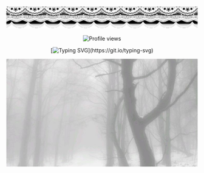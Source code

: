 ![madebyme](image-f0ca-gradientmap.pro.png)

<p align=center

![Profile views](https://komarev.com/ghpvc/?username=yourusername&label=𖦹_&color=ffffff&style=flat)

<p align=center

[![Typing SVG](https://readme-typing-svg.demolab.com?font=Rubik+Glitch&duration=1&color=F7F7F7&center=true&vCenter=true&width=435&lines=Do+i+even+cease+to+exist%3F;Do+i+even+cease+to+exist%3F;Do+i+even+cease+to+exist%3F;Do+i+even+cease+to+exist%3F;Do+i+even+cease+to+exist%3F;%F0%92%85%92%F0%92%88%94%F0%92%85%92%F0%92%87%AB%F0%92%84%86;%E2%9A%9D;%F0%90%95%A3;%E2%AB%98%E2%AB%98%E2%AB%98;this+life..;this+life..;i'm+sorry.)](https://git.io/typing-svg)

<p align=center

![image](e37d25794bea67e56872c94ed405e164.jpg)

<!--
**francesgrave/francesgrave** is a ✨ _special_ ✨ repository because its `README.md` (this file) appears on your GitHub profile.

Here are some ideas to get you started:

- 🔭 I’m currently working on ...
- 🌱 I’m currently learning ...
- 👯 I’m looking to collaborate on ...
- 🤔 I’m looking for help with ...
- 💬 Ask me about ...
- 📫 How to reach me: ...
- 😄 Pronouns: ...
- ⚡ Fun fact: ...
-->
